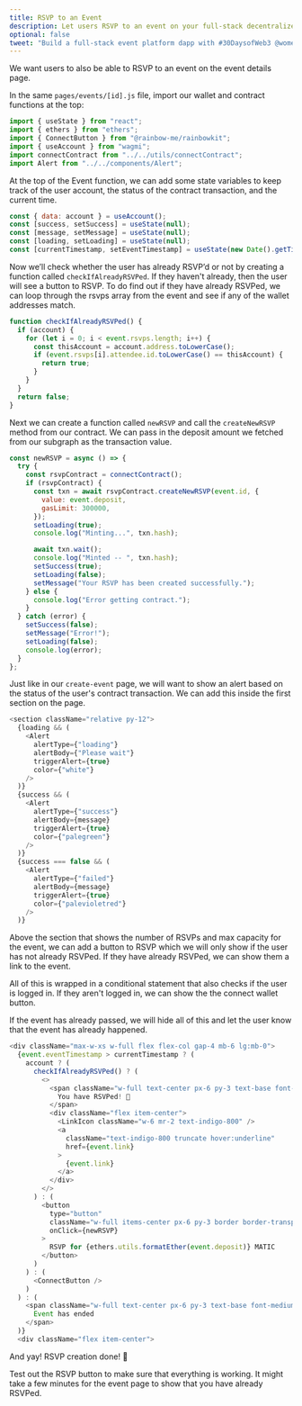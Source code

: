 ```yaml
---
title: RSVP to an Event
description: Let users RSVP to an event on your full-stack decentralized event platform.
optional: false
tweet: "Build a full-stack event platform dapp with #30DaysofWeb3 @womenbuildweb3 🎫"
---
```


We want users to also be able to RSVP to an event on the event details page.

In the same `pages/events/[id].js` file, import our wallet and contract functions at the top:

```javascript
import { useState } from "react";
import { ethers } from "ethers";
import { ConnectButton } from "@rainbow-me/rainbowkit";
import { useAccount } from "wagmi";
import connectContract from "../../utils/connectContract";
import Alert from "../../components/Alert";
```

At the top of the Event function, we can add some state variables to keep track of the user account, the status of the contract transaction, and the current time.

```javascript
const { data: account } = useAccount();
const [success, setSuccess] = useState(null);
const [message, setMessage] = useState(null);
const [loading, setLoading] = useState(null);
const [currentTimestamp, setEventTimestamp] = useState(new Date().getTime());
```

Now we’ll check whether the user has already RSVP’d or not by creating a function called `checkIfAlreadyRSVPed`. If they haven't already, then the user will see a button to RSVP. To do find out if they have already RSVPed, we can loop through the rsvps array from the event and see if any of the wallet addresses match.

```javascript
function checkIfAlreadyRSVPed() {
  if (account) {
    for (let i = 0; i < event.rsvps.length; i++) {
      const thisAccount = account.address.toLowerCase();
      if (event.rsvps[i].attendee.id.toLowerCase() == thisAccount) {
        return true;
      }
    }
  }
  return false;
}
```

Next we can create a function called `newRSVP` and call the `createNewRSVP` method from our contract. We can pass in the deposit amount we fetched from our subgraph as the transaction value.

```javascript
const newRSVP = async () => {
  try {
    const rsvpContract = connectContract();
    if (rsvpContract) {
      const txn = await rsvpContract.createNewRSVP(event.id, {
        value: event.deposit,
        gasLimit: 300000,
      });
      setLoading(true);
      console.log("Minting...", txn.hash);

      await txn.wait();
      console.log("Minted -- ", txn.hash);
      setSuccess(true);
      setLoading(false);
      setMessage("Your RSVP has been created successfully.");
    } else {
      console.log("Error getting contract.");
    }
  } catch (error) {
    setSuccess(false);
    setMessage("Error!");
    setLoading(false);
    console.log(error);
  }
};
```

Just like in our `create-event` page, we will want to show an alert based on the status of the user's contract transaction. We can add this inside the first section on the page.

```javascript
<section className="relative py-12">
  {loading && (
    <Alert
      alertType={"loading"}
      alertBody={"Please wait"}
      triggerAlert={true}
      color={"white"}
    />
  )}
  {success && (
    <Alert
      alertType={"success"}
      alertBody={message}
      triggerAlert={true}
      color={"palegreen"}
    />
  )}
  {success === false && (
    <Alert
      alertType={"failed"}
      alertBody={message}
      triggerAlert={true}
      color={"palevioletred"}
    />
  )}
```

Above the section that shows the number of RSVPs and max capacity for the event, we can add a button to RSVP which we will only show if the user has not already RSVPed. If they have already RSVPed, we can show them a link to the event.

All of this is wrapped in a conditional statement that also checks if the user is logged in. If they aren't logged in, we can show the the connect wallet button.

If the event has already passed, we will hide all of this and let the user know that the event has already happened.

```javascript
<div className="max-w-xs w-full flex flex-col gap-4 mb-6 lg:mb-0">
  {event.eventTimestamp > currentTimestamp ? (
    account ? (
      checkIfAlreadyRSVPed() ? (
        <>
          <span className="w-full text-center px-6 py-3 text-base font-medium rounded-full text-teal-800 bg-teal-100">
            You have RSVPed! 🙌
          </span>
          <div className="flex item-center">
            <LinkIcon className="w-6 mr-2 text-indigo-800" />
            <a
              className="text-indigo-800 truncate hover:underline"
              href={event.link}
            >
              {event.link}
            </a>
          </div>
        </>
      ) : (
        <button
          type="button"
          className="w-full items-center px-6 py-3 border border-transparent text-base font-medium rounded-full text-indigo-700 bg-indigo-100 hover:bg-indigo-200 focus:outline-none focus:ring-2 focus:ring-offset-2 focus:ring-indigo-500"
          onClick={newRSVP}
        >
          RSVP for {ethers.utils.formatEther(event.deposit)} MATIC
        </button>
      )
    ) : (
      <ConnectButton />
    )
  ) : (
    <span className="w-full text-center px-6 py-3 text-base font-medium rounded-full border-2 border-gray-200">
      Event has ended
    </span>
  )}
  <div className="flex item-center">
```

And yay! RSVP creation done! 🎉

Test out the RSVP button to make sure that everything is working. It might take a few minutes for the event page to show that you have already RSVPed.
